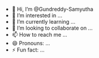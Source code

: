 - 👋 Hi, I’m @Gundreddy-Samyutha
- 👀 I’m interested in ...
- 🌱 I’m currently learning ...
- 💞️ I’m looking to collaborate on ...
- 📫 How to reach me ...
- 😄 Pronouns: ...
- ⚡ Fun fact: ...

<!---
Gundreddy-Samyutha/Gundreddy-Samyutha is a ✨ special ✨ repository because its `README.md` (this file) appears on your GitHub profile.
You can click the Preview link to take a look at your changes.
--->
